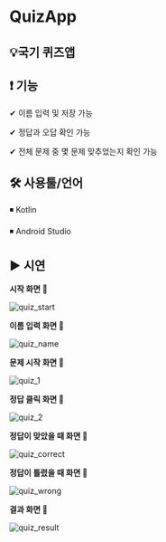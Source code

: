# QuizApp

<h2>💡국기 퀴즈앱</h2>
  
  <h2>❗ 기능</h2>
   
  ✔ 이름 입력 및 저장 가능
  
  ✔ 정답과 오답 확인 가능
  
  ✔ 전체 문제 중 몇 문제 맞추었는지 확인 가능
  

  <h2>🛠 사용툴/언어</h2>

  ◾ Kotlin

  ◾ Android Studio
 
  
  <h2>▶ 시연</h2>
 
 <b>시작 화면 🔻</b>

![quiz_start](https://user-images.githubusercontent.com/52942503/98208239-535fe300-1f80-11eb-8326-950ef92f7f77.PNG)

<b>이름 입력 화면 🔻</b>

![quiz_name](https://user-images.githubusercontent.com/52942503/98208246-56f36a00-1f80-11eb-8735-1a98eb1ef68d.PNG)

<b>문제 시작 화면 🔻</b>

![quiz_1](https://user-images.githubusercontent.com/52942503/98208256-5a86f100-1f80-11eb-93f2-b65559cec5c9.PNG)

<b>정답 클릭 화면 🔻</b>

![quiz_2](https://user-images.githubusercontent.com/52942503/98208263-5c50b480-1f80-11eb-89d2-a7ff68915e39.PNG)

<b>정답이 맞았을 때 화면 🔻</b>

![quiz_correct](https://user-images.githubusercontent.com/52942503/98208273-5eb30e80-1f80-11eb-9f6d-c2c50b56763f.PNG)

<b>정답이 틀렸을 때 화면 🔻</b>

![quiz_wrong](https://user-images.githubusercontent.com/52942503/98208276-607cd200-1f80-11eb-8f66-c949f64b86a8.PNG)

<b>결과 화면 🔻</b>

![quiz_result](https://user-images.githubusercontent.com/52942503/98208285-64105900-1f80-11eb-99a1-175b7fc9e57c.PNG)
